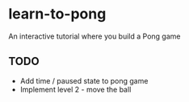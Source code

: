 learn-to-pong
=============

An interactive tutorial where you build a Pong game

TODO
----

* Add time / paused state to pong game
* Implement level 2 - move the ball

